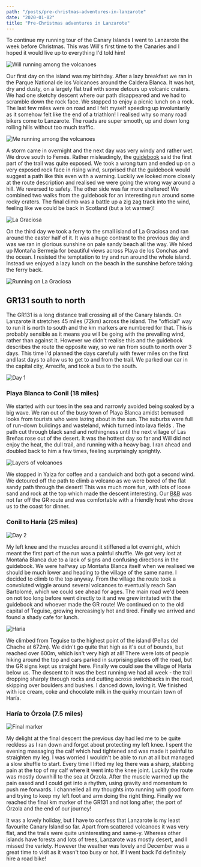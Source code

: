```yaml
---
path: "/posts/pre-christmas-adventures-in-lanzarote"
date: "2020-01-02"
title: "Pre-Christmas adventures in Lanzarote"
---
```


To continue my running tour of the Canary Islands I went to Lanzarote the week before Christmas. This was Will's first time to the Canaries and I hoped it would live up to everything I'd told him!

![Will running among the volcanoes](../images/pre-christmas-adventures-in-lanzarote/lz-day1-2.jpg)

Our first day on the island was my birthday. After a lazy breakfast we ran in the Parque National de los Volcanoes around the Caldera Blanca. It was hot, dry and dusty, on a largely flat trail with some detours up volcanic craters. We had one sketchy descent where our path disappeared and we had to scramble down the rock face. We stopped to enjoy a picnic lunch on a rock. The last few miles were on road and I felt myself speeding up involuntarily as it somehow felt like the end of a triathlon! I realised why so many road bikers come to Lanzarote. The roads are super smooth, up and down long rolling hills without too much traffic.

![Me running among the volcanoes](../images/pre-christmas-adventures-in-lanzarote/lz-day1-8.jpeg)

A storm came in overnight and the next day was very windy and rather wet. We drove south to Femés. Rather misleadingly, the [guidebook](https://www.cicerone.co.uk/walking-on-lanzarote-and-fuerteventura-second) said the first part of the trail was quite exposed. We took a wrong turn and ended up on a very exposed rock face in rising wind, surprised that the guidebook would suggest a path like this even with a warning. Luckily we looked more closely at the route description and realised we were going the wrong way around a hill. We reversed to safety. The other side was far more sheltered! We combined two walks from the guidebook for an interesting run around some rocky craters. The final climb was a battle up a zig zag track into the wind, feeling like we could be back in Scotland (but a lot warmer)!

![La Graciosa](../images/pre-christmas-adventures-in-lanzarote/lz-day3-2.jpg)

On the third day we took a ferry to the small island of La Graciosa and ran around the easter half of it. It was a huge contrast to the previous day and was we ran in glorious sunshine on pale sandy beach all the way. We hiked up Montaña Bermeja for beautiful views across Playa de los Conchas and the ocean. I resisted the temptation to try and run around the whole island. Instead we enjoyed a lazy lunch on the beach in the sunshine before taking the ferry back.

![Running on La Graciosa](../images/pre-christmas-adventures-in-lanzarote/lz-day3-1.jpg)

## GR131 south to north
The GR131 is a long distance trail crossing all of the Canary Islands. On Lanzarote it stretches 45 miles (72km) across the island. The "official" way to run it is north to south and the km markers are numbered for that. This is probably sensible as it means you will be going with the prevailing wind, rather than against it. However we didn't realise this and the guidebook describes the route the opposite way, so we ran from south to north over 3 days. This time I'd planned the days carefully with fewer miles on the first and last days to allow us to get to and from the trail. We parked our car in the capital city, Arrecife, and took a bus to the south.

![Day 1](../images/pre-christmas-adventures-in-lanzarote/lz-day4-3.jpg)

### Playa Blanca to Conil (18 miles)
We started with our toes in the sea and narrowly avoided being soaked by a big wave. We ran out of the busy town of Playa Blanca amidst bemused looks from tourists who were lazing about in the sun. The suburbs were full of run-down buildings and wasteland, which turned into lava fields . The path cut through black sand and nothingness until the next village of Las Breñas rose out of the desert. It was the hottest day so far and Will did not enjoy the heat, the dull trail, and running with a heavy bag. I ran ahead and doubled back to him a few times, feeling surprisingly sprightly.

![Layers of volcanoes](../images/pre-christmas-adventures-in-lanzarote/lz-day4-5.jpg)

We stopped in Yaiza for coffee and a sandwich and both got a second wind. We detoured off the path to climb a volcano as we were bored of the flat sandy path through the desert! This was much more fun, with lots of loose sand and rock at the top which made the descent interesting. Our [B&B](https://www.google.com/travel/hotels/Conil/entity/CgoIjpWZ8YiA1YgpEAE?g2lb=2502405%2C2502548%2C4208993%2C4254308%2C4258168%2C4260007%2C4270442%2C4274032%2C4285990%2C4289525%2C4291318%2C4301054%2C4305595%2C4308216%2C4308227%2C4313006%2C4314846%2C4315873%2C4317816%2C4317915%2C4324293%2C4326405%2C4328159%2C4329288%2C4338068%2C4270859%2C4284970%2C4291517%2C4292955%2C4316256%2C4333108&hl=en&gl=uk&un=1&q=b%20and%20b%20conil%20lanzarote&rp=EI6VmfGIgNWIKRDAk-bBh-by560BEI3M8b7wlNiZ1gEQos6f9JH6r-tZOAFAAEgC&ictx=1&ved=2ahUKEwiPt93mtuXmAhXMOcAKHRmPDY4QvS4wAHoECAsQIw&hrf=CgUIlgEQACIDR0JQKhYKBwjkDxABGAcSBwjkDxABGAgYASgAWAGqAQwKAwijARIDCKYBGAGSAQIgAQ&tcfs=EhoaGAoKMjAyMC0wMS0wNxIKMjAyMC0wMS0wOFIA) was not far off the GR route and was comfortable with a friendly host who drove us to the coast for dinner.

### Conil to Haría (25 miles)

![Day 2](../images/pre-christmas-adventures-in-lanzarote/lz-day5-1.jpg)

My left knee and the muscles around it stiffened a lot overnight, which meant the first part of the run was a painful shuffle. We got very lost at Montaña Blanca due to a lack of signs and confusing directions in the guidebook. We were halfway up Montaña Blanca itself when we realised we should be much lower and heading to the village of the same name. I decided to climb to the top anyway. From the village the route took a convoluted wiggle around several volcanoes to eventually reach San Bartolomé, which we could see ahead for ages. The main road we'd been on not too long before went directly to it and we grew irritated with the guidebook and whoever made the GR route! We continued on to the old capital of Teguise, growing increasingly hot and tired. Finally we arrived and found a shady cafe for lunch.

![Haria](../images/pre-christmas-adventures-in-lanzarote/lz-day5-3.jpg)

We climbed from Teguise to the highest point of the island (Peñas del Chache at 672m). We didn't go quite that high as it's out of bounds, but reached over 600m, which isn't very high at all! There were lots of people hiking around the top and cars parked in surprising places off the road, but the GR signs kept us straight here. Finally we could see the village of Haría below us. The descent to it was the best running we had all week - the trail dropping sharply through rocks and cutting across switchbacks in the road, skipping over boulders and bushes. I danced down, loving it. We finished with ice cream, coke and chocolate milk in the quirky mountain town of Haría.

### Haría to Órzola (7.5 miles)

![Final marker](../images/pre-christmas-adventures-in-lanzarote/lz-day5-4.jpg)

My delight at the final descent the previous day had led me to be quite reckless as I ran down and forget about protecting my left knee. I spent the evening massaging the calf which had tightened and was made it painful to straighten my leg. I was worried I wouldn't be able to run at all but managed a slow shuffle to start. Every time I lifted my leg there was a sharp, stabbing pain at the top of my calf where it went into the knee joint. Luckily the route was mostly downhill to the sea at Órzola. After the muscle warmed up the pain eased and I could get into a rhythm, using gravity and momentum to push me forwards. I channelled all my thoughts into running with good form and trying to keep my left foot and arm doing the right thing. Finally we reached the final km marker of the GR131 and not long after, the port of Órzola and the end of our journey!

It was a lovely holiday, but I have to confess that Lanzarote is my least favourite Canary Island so far. Apart from scattered volcanoes it was very flat, and the trails were quite uninteresting and same-y. Whereas other islands have forests and lots of trees, Lanzarote was mostly desert, and I missed the variety. However the weather was lovely and December was a great time to visit as it wasn't too busy or hot. If I went back I'd definitely hire a road bike!




